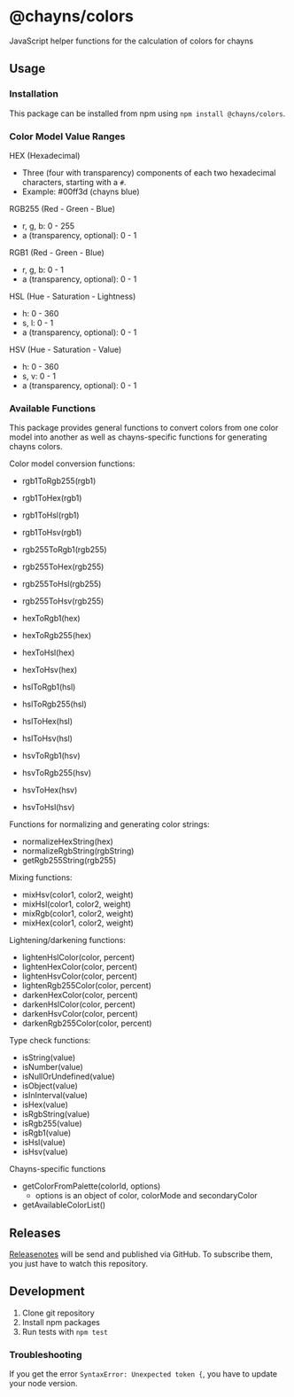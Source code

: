 # @chayns/colors
JavaScript helper functions for the calculation of colors for chayns

## Usage

### Installation
This package can be installed from npm using ``npm install @chayns/colors``.

### Color Model Value Ranges

HEX (Hexadecimal)
- Three (four with transparency) components of each two hexadecimal characters, starting with a ``#``.
- Example: #00ff3d (chayns blue)

RGB255 (Red - Green - Blue)
- r, g, b: 0 - 255
- a (transparency, optional): 0 - 1

RGB1 (Red - Green - Blue)
- r, g, b: 0 - 1
- a (transparency, optional): 0 - 1

HSL (Hue - Saturation - Lightness)
- h: 0 - 360
- s, l: 0 - 1
- a (transparency, optional): 0 - 1

HSV (Hue - Saturation - Value)
- h: 0 - 360
- s, v: 0 - 1
- a (transparency, optional): 0 - 1

### Available Functions
This package provides general functions to convert colors from one color model into another as well as chayns-specific functions for generating chayns colors.

Color model conversion functions:
- rgb1ToRgb255(rgb1)
- rgb1ToHex(rgb1)
- rgb1ToHsl(rgb1)
- rgb1ToHsv(rgb1)


- rgb255ToRgb1(rgb255)
- rgb255ToHex(rgb255)
- rgb255ToHsl(rgb255)
- rgb255ToHsv(rgb255)


- hexToRgb1(hex)
- hexToRgb255(hex)
- hexToHsl(hex)
- hexToHsv(hex)


- hslToRgb1(hsl)
- hslToRgb255(hsl)
- hslToHex(hsl)
- hslToHsv(hsl)


- hsvToRgb1(hsv)
- hsvToRgb255(hsv)
- hsvToHex(hsv)
- hsvToHsl(hsv)

Functions for normalizing and generating color strings:
- normalizeHexString(hex)
- normalizeRgbString(rgbString)
- getRgb255String(rgb255)

Mixing functions:
- mixHsv(color1, color2, weight)
- mixHsl(color1, color2, weight)
- mixRgb(color1, color2, weight)
- mixHex(color1, color2, weight)

Lightening/darkening functions:
- lightenHslColor(color, percent)
- lightenHexColor(color, percent)
- lightenHsvColor(color, percent)
- lightenRgb255Color(color, percent)
- darkenHexColor(color, percent)
- darkenHslColor(color, percent)
- darkenHsvColor(color, percent)
- darkenRgb255Color(color, percent)

Type check functions:
- isString(value)
- isNumber(value)
- isNullOrUndefined(value)
- isObject(value)
- isInInterval(value)
- isHex(value)
- isRgbString(value)
- isRgb255(value)
- isRgb1(value)
- isHsl(value)
- isHsv(value)

Chayns-specific functions
- getColorFromPalette(colorId, options)
    - options is an object of color, colorMode and secondaryColor
- getAvailableColorList()

## Releases
[Releasenotes](https://github.com/TobitSoftware/chayns-colors/releases) will be send and published via GitHub. To subscribe them, you just have to watch this repository.

## Development
1. Clone git repository
2. Install npm packages
3. Run tests with ``npm test``

### Troubleshooting
If you get the error ``SyntaxError: Unexpected token {``, you have to update your node version.
